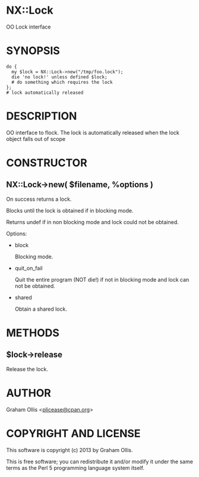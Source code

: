 # NX::Lock

OO Lock interface

# SYNOPSIS

    do {
      my $lock = NX::Lock->new("/tmp/foo.lock");
      die 'no lock!' unless defined $lock;
      # do something which requires the lock
    };
    # lock automatically released

# DESCRIPTION

OO interface to flock.  The lock is automatically 
released when the lock object falls out of scope

# CONSTRUCTOR

## NX::Lock->new( $filename, %options )

On success returns a lock.

Blocks until the lock is obtained if in blocking mode.

Returns undef if in non blocking mode and lock 
could not be obtained.

Options:

- block

    Blocking mode.

- quit\_on\_fail

    Quit the entire program (NOT die!) if not in
    blocking mode and lock can not be obtained.

- shared

    Obtain a shared lock.

# METHODS

## $lock->release

Release the lock.

# AUTHOR

Graham Ollis &lt;plicease@cpan.org>

# COPYRIGHT AND LICENSE

This software is copyright (c) 2013 by Graham Ollis.

This is free software; you can redistribute it and/or modify it under
the same terms as the Perl 5 programming language system itself.

